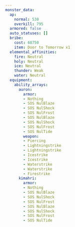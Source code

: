 ```yaml
---
monster_data:
  ap:
    normal: 530
    overkill: 795
  armored: false
  auto_statuses: []
  bribe:
    cost: 68750
    item: Door to Tomorrow x1
  elemental_affinities:
    fire: Neutral
    holy: Neutral
    ice: Neutral
    thunder: Weak
    water: Neutral
  equipment:
    ability_arrays:
      auron:
        armor:
        - Nothing
        - SOS NulBlaze
        - SOS NulShock
        - SOS NulFrost
        - SOS NulBlaze
        - SOS NulShock
        - SOS NulFrost
        - SOS NulTide
        weapon:
        - Piercing
        - Lightningstrike
        - Lightningstrike
        - Icestrike
        - Icestrike
        - Waterstrike
        - Waterstrike
        - Firestrike
      kimahri:
        armor:
        - Nothing
        - SOS NulBlaze
        - SOS NulShock
        - SOS NulFrost
        - SOS NulBlaze
        - SOS NulShock
        - SOS NulFrost
        - SOS NulTide
        weapon:
        - Piercing
        - Lightningstrike
        - Lightningstrike
        - Icestrike
        - Icestrike
        - Waterstrike
        - Waterstrike
        - Firestrike
      lulu:
        armor:
        - Nothing
        - SOS NulBlaze
        - SOS NulShock
        - SOS NulFrost
        - SOS NulBlaze
        - SOS NulShock
        - SOS NulFrost
        - SOS NulTide
        weapon:
        - Nothing
        - Lightningstrike
        - Lightningstrike
        - Icestrike
        - Icestrike
        - Waterstrike
        - Waterstrike
        - Firestrike
      rikku:
        armor:
        - Nothing
        - SOS NulBlaze
        - SOS NulShock
        - SOS NulFrost
        - SOS NulBlaze
        - SOS NulShock
        - SOS NulFrost
        - SOS NulTide
        weapon:
        - Nothing
        - Lightningstrike
        - Lightningstrike
        - Icestrike
        - Icestrike
        - Waterstrike
        - Waterstrike
        - Firestrike
      tidus:
        armor:
        - Nothing
        - SOS NulBlaze
        - SOS NulShock
        - SOS NulFrost
        - SOS NulBlaze
        - SOS NulShock
        - SOS NulFrost
        - SOS NulTide
        weapon:
        - Nothing
        - Lightningstrike
        - Lightningstrike
        - Icestrike
        - Icestrike
        - Waterstrike
        - Waterstrike
        - Firestrike
      wakka:
        armor:
        - Nothing
        - SOS NulBlaze
        - SOS NulShock
        - SOS NulFrost
        - SOS NulBlaze
        - SOS NulShock
        - SOS NulFrost
        - SOS NulTide
        weapon:
        - Nothing
        - Lightningstrike
        - Lightningstrike
        - Icestrike
        - Icestrike
        - Waterstrike
        - Waterstrike
        - Firestrike
      yuna:
        armor:
        - Nothing
        - SOS NulBlaze
        - SOS NulShock
        - SOS NulFrost
        - SOS NulBlaze
        - SOS NulShock
        - SOS NulFrost
        - SOS NulTide
        weapon:
        - Nothing
        - Lightningstrike
        - Lightningstrike
        - Icestrike
        - Icestrike
        - Waterstrike
        - Waterstrike
        - Firestrike
    added_to_inventory: true
    base_weapon_damage: 16
    bonus_critical_chance: 3
    drop_chance: 12
    max_ability_rolls_modifier: 13
    max_ability_rolls_range:
    - 1
    - 1
    - 1
    - 1
    - 1
    - 1
    - 1
    - 2
    slots_modifier: 10
    slots_range:
    - 1
    - 1
    - 2
    - 2
    - 2
    - 2
    - 3
    - 3
  gil: 215
  item_1:
    drop_chance: 255
    normal:
      common: Hi-Potion x1
      rare: Mega-Potion x1
    overkill:
      common: Hi-Potion x2
      rare: Mega-Potion x2
  item_2:
    drop_chance: 0
    normal:
      common: Nothing
      rare: Nothing
    overkill:
      common: Nothing
      rare: Nothing
  name: Mech Scouter#2
  poison_tick_damage: 687
  stats:
    accuracy: 0
    agility: 14
    defense: 0
    evasion: 0
    hp: 2750
    luck: 15
    mp: 1
    magic: 0
    magic_defense: 0
    strength: 30
    overkill_threshold: 4125
  status_resistances:
    armor_break: 0
    berserk: 0
    confuse: 0
    dark: 20
    death: 255
    haste: 0
    magic_break: 0
    mental_break: 0
    nulblaze: 0
    nulfrost: 0
    nulshock: 0
    nultide: 0
    petrify: 0
    poison: 255
    power_break: 0
    protect: 0
    provoke: 0
    reflect: 0
    regen: 0
    shell: 0
    silence: 20
    sleep: 255
    slow: 0
    threaten: 0
    zombie: 255
  steal:
    common: Grenade x3
    rare: Grenade x3
    base_chance: 255
  undead: false
  zanmato_level: 0
monster_id: mech_scouter-2
---
```

